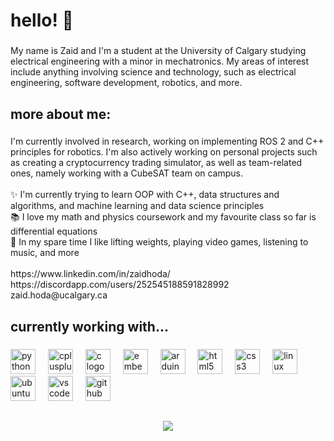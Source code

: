 <h1 align="left">hello! 👋</h1>

###

<p align="left">My name is Zaid and I'm a student at the University of Calgary studying electrical engineering with a minor in mechatronics. My areas of interest include anything involving science and technology, such as electrical engineering, software development, robotics, and more.</p>

###

<h2 align="left">more about me:</h2>

###

<p align="left">I'm currently involved in research, working on implementing ROS 2 and C++ principles for robotics. I'm also actively working on personal projects such as creating a cryptocurrency trading simulator, as well as team-related ones, namely working with a CubeSAT team on campus.<br><br>✨ I'm currently trying to learn OOP with C++, data structures and algorithms, and machine learning and data science principles<br>📚 I love my math and physics coursework and my favourite class so far is differential equations<br>🎲  In my spare time I like lifting weights, playing video games, listening to music, and more<br><br>https://www.linkedin.com/in/zaidhoda/<br>https://discordapp.com/users/252545188591828992<br>zaid.hoda@ucalgary.ca</p>

###

<h2 align="left">currently working with...</h2>

###

<div align="left">
  <img src="https://cdn.jsdelivr.net/gh/devicons/devicon/icons/python/python-original.svg" height="40" alt="python logo"  />
  <img width="12" />
  <img src="https://cdn.jsdelivr.net/gh/devicons/devicon/icons/cplusplus/cplusplus-original.svg" height="40" alt="cplusplus logo"  />
  <img width="12" />
  <img src="https://cdn.jsdelivr.net/gh/devicons/devicon/icons/c/c-original.svg" height="40" alt="c logo"  />
  <img width="12" />
  <img src="https://cdn.jsdelivr.net/gh/devicons/devicon/icons/embeddedc/embeddedc-original.svg" height="40" alt="embeddedc logo"  />
  <img width="12" />
  <img src="https://cdn.jsdelivr.net/gh/devicons/devicon/icons/arduino/arduino-original.svg" height="40" alt="arduino logo"  />
  <img width="12" />
  <img src="https://cdn.jsdelivr.net/gh/devicons/devicon/icons/html5/html5-original.svg" height="40" alt="html5 logo"  />
  <img width="12" />
  <img src="https://cdn.jsdelivr.net/gh/devicons/devicon/icons/css3/css3-original.svg" height="40" alt="css3 logo"  />
  <img width="12" />
  <img src="https://cdn.jsdelivr.net/gh/devicons/devicon/icons/linux/linux-original.svg" height="40" alt="linux logo"  />
  <img width="12" />
  <img src="https://cdn.jsdelivr.net/gh/devicons/devicon/icons/ubuntu/ubuntu-plain.svg" height="40" alt="ubuntu logo"  />
  <img width="12" />
  <img src="https://cdn.jsdelivr.net/gh/devicons/devicon/icons/vscode/vscode-original.svg" height="40" alt="vscode logo"  />
  <img width="12" />
  <img src="https://cdn.jsdelivr.net/gh/devicons/devicon/icons/github/github-original.svg" height="40" alt="github logo"  />
</div>

###

<h2 align="left"></h2>

###

<div align="center">
  <img src="https://visitor-badge.laobi.icu/badge?page_id=zzaid17.zzaid17&"  />
</div>

###
